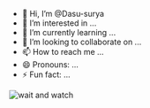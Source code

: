 - 👋 Hi, I’m @Dasu-surya
- 👀 I’m interested in ...
- 🌱 I’m currently learning ...
- 💞️ I’m looking to collaborate on ...
- 📫 How to reach me ...
- 😄 Pronouns: ...
- ⚡ Fun fact: ...

<!---
Dasu-surya/Dasu-surya is a ✨ special ✨ repository because its `README.md` (this file) appears on your GitHub profile.
You can click the Preview link to take a look at your changes.
--->


![wait and watch](https://count.getloli.com/@Dasu-surya?name=Dasu-surya&theme=booru-jaypee&padding=7&offset=0&align=top&scale=1&pixelated=1&darkmode=auto)


